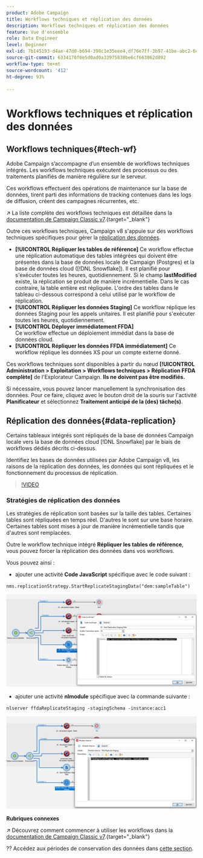 ```yaml
---
product: Adobe Campaign
title: Workflows techniques et réplication des données
description: Workflows techniques et réplication des données
feature: Vue d'ensemble
role: Data Engineer
level: Beginner
exl-id: 7b145193-d4ae-47d0-b694-398c1e35eee4,df76e7ff-3b97-41be-abc2-640748680ff3
source-git-commit: 6334178f6e5d0ad0a33975838be6cf663862d892
workflow-type: tm+mt
source-wordcount: '412'
ht-degree: 93%

---
```


# Workflows techniques et réplication des données

## Workflows techniques{#tech-wf}

Adobe Campaign s’accompagne d’un ensemble de workflows techniques intégrés. Les workflows techniques exécutent des processus ou des traitements planifiés de manière régulière sur le serveur.

Ces workflows effectuent des opérations de maintenance sur la base de données, tirent parti des informations de tracking contenues dans les logs de diffusion, créent des campagnes récurrentes, etc.

↗️ La liste complète des workflows techniques est détaillée dans la [documentation de Campaign Classic v7](https://experienceleague.adobe.com/docs/campaign-classic/using/automating-with-workflows/advanced-management/about-technical-workflows.html?lang=fr).{target=&quot;_blank&quot;}


Outre ces workflows techniques, Campaign v8 s&#39;appuie sur des workflows techniques spécifiques pour gérer la [réplication des données](#data-replication).

* **[!UICONTROL Répliquer les tables de référence]**
Ce workflow effectue une réplication automatique des tables intégrées qui doivent être présentes dans la base de données locale de Campaign (Postgres) et la base de données cloud ([!DNL Snowflake]). Il est planifié pour s&#39;exécuter toutes les heures, quotidiennement. Si le champ **lastModified** existe, la réplication se produit de manière incrémentielle. Dans le cas contraire, la table entière est répliquée. L&#39;ordre des tables dans le tableau ci-dessous correspond à celui utilisé par le workflow de réplication.
* **[!UICONTROL Répliquer les données Staging]**
Ce workflow réplique les données Staging pour les appels unitaires. Il est planifié pour s&#39;exécuter toutes les heures, quotidiennement.
* **[!UICONTROL Déployer immédiatement FFDA]**\
   Ce workflow effectue un déploiement immédiat dans la base de données cloud.
* **[!UICONTROL Répliquer les données FFDA immédiatement]**
Ce workflow réplique les données XS pour un compte externe donné.

Ces workflows techniques sont disponibles à partir du nœud **[!UICONTROL Administration > Exploitation > Workflows techniques > Réplication FFDA complète]** de l&#39;Explorateur Campaign. **Ils ne doivent pas être modifiés.**

Si nécessaire, vous pouvez lancer manuellement la synchronisation des données. Pour ce faire, cliquez avec le bouton droit de la souris sur l&#39;activité **Planificateur** et sélectionnez **Traitement anticipé de la (des) tâche(s)**.

## Réplication des données{#data-replication}

Certains tableaux intégrés sont répliqués de la base de données Campaign locale vers la base de données cloud [!DNL Snowflake] par le biais de workflows dédiés décrits ci-dessus.

Identifiez les bases de données utilisées par Adobe Campaign v8, les raisons de la réplication des données, les données qui sont répliquées et le fonctionnement du processus de réplication.

>[!VIDEO](https://video.tv.adobe.com/v/334460?quality=12)


### Stratégies de réplication des données

Les stratégies de réplication sont basées sur la taille des tables. Certaines tables sont répliquées en temps réel. D&#39;autres le sont sur une base horaire. Certaines tables sont mises à jour de manière incrémentielle tandis que d&#39;autres sont remplacées.

Outre le workflow technique intégré **Répliquer les tables de référence**, vous pouvez forcer la réplication des données dans vos workflows.

Vous pouvez ainsi :

* ajouter une activité **Code JavaScript** spécifique avec le code suivant :

```
nms.replicationStrategy.StartReplicateStagingData("dem:sampleTable")
```

![](assets/jscode.png)


* ajouter une activité **nlmodule** spécifique avec la commande suivante :

```
nlserver ffdaReplicateStaging -stagingSchema -instance:acc1
```

![](assets/nlmodule.png)



**Rubriques connexes**

↗️ Découvrez comment commencer à utiliser les workflows dans la [documentation de Campaign Classic v7](https://experienceleague.adobe.com/docs/campaign-classic/using/automating-with-workflows/introduction/about-workflows.html?lang=fr#automating-with-workflows).{target=&quot;_blank&quot;}

?? Accédez aux périodes de conservation des données dans [cette section](../dev/datamodel-best-practices.md#data-retention).
